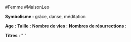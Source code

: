 #Femme #MaisonLeo

**Symbolisme :** grâce, danse, méditation

**Age :**
**Taille :**
**Nombre de vies :**
**Nombres de résurrections :**

**Titres :** 
"
"

